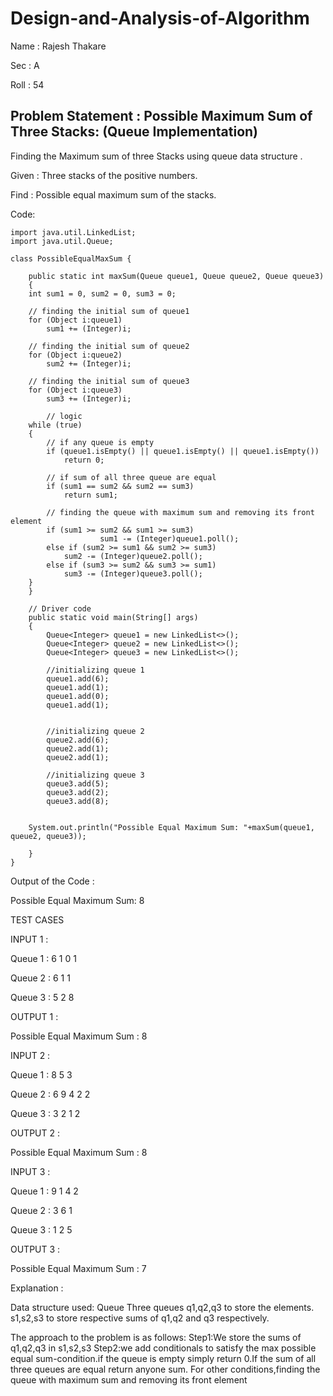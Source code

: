 # Design-and-Analysis-of-Algorithm

Name : Rajesh Thakare

Sec : A

Roll : 54



## Problem Statement : Possible Maximum Sum of Three Stacks: (Queue Implementation)

Finding the Maximum sum of three Stacks using queue data structure .

Given :
Three stacks of the positive numbers.


Find :
Possible equal maximum sum of the stacks.




Code:
```
import java.util.LinkedList;
import java.util.Queue;

class PossibleEqualMaxSum {
	
	public static int maxSum(Queue queue1, Queue queue2, Queue queue3)
	{
	int sum1 = 0, sum2 = 0, sum3 = 0;
	
	// finding the initial sum of queue1
	for (Object i:queue1)
		sum1 += (Integer)i;
	
	// finding the initial sum of queue2
	for (Object i:queue2)
		sum2 += (Integer)i;
	
	// finding the initial sum of queue3
	for (Object i:queue3)
		sum3 += (Integer)i;
	
        // logic
	while (true)
	{
		// if any queue is empty
		if (queue1.isEmpty() || queue1.isEmpty() || queue1.isEmpty())
			return 0;
	
		// if sum of all three queue are equal
		if (sum1 == sum2 && sum2 == sum3)
			return sum1;
		
		// finding the queue with maximum sum and removing its front element
		if (sum1 >= sum2 && sum1 >= sum3)
            		sum1 -= (Integer)queue1.poll();
		else if (sum2 >= sum1 && sum2 >= sum3)
			sum2 -= (Integer)queue2.poll();
		else if (sum3 >= sum2 && sum3 >= sum1)
			sum3 -= (Integer)queue3.poll();
	}
	}
	
	// Driver code 
	public static void main(String[] args)
	{
        Queue<Integer> queue1 = new LinkedList<>();
        Queue<Integer> queue2 = new LinkedList<>();
        Queue<Integer> queue3 = new LinkedList<>();

        //initializing queue 1
        queue1.add(6);
        queue1.add(1);
        queue1.add(0);
        queue1.add(1);
        

        //initializing queue 2
        queue2.add(6);
        queue2.add(1);
        queue2.add(1);
	    
        //initializing queue 3
        queue3.add(5);
        queue3.add(2);
        queue3.add(8);
       

	System.out.println("Possible Equal Maximum Sum: "+maxSum(queue1, queue2, queue3));
		
	}
}
```


Output of the Code  :

Possible Equal Maximum Sum:  8


TEST CASES

INPUT 1 :

Queue 1 : 6 1 0 1

Queue 2 : 6 1 1 

Queue 3 : 5 2 8

OUTPUT 1  :

Possible Equal Maximum Sum : 8


INPUT 2 :

Queue 1 : 8 5 3

Queue 2 : 6 9 4 2 2

Queue 3 : 3 2 1 2

OUTPUT 2  :

Possible Equal Maximum Sum : 8


INPUT 3 :

Queue 1 : 9 1 4 2

Queue 2 : 3 6 1

Queue 3 : 1 2 5

OUTPUT 3 :

Possible Equal Maximum Sum : 7




Explanation :

Data structure used: Queue
Three queues q1,q2,q3 to store the elements.
s1,s2,s3 to store respective sums of q1,q2 and q3 respectively.

The approach to the problem is as follows:
Step1:We store the sums of q1,q2,q3 in s1,s2,s3
Step2:we add conditionals to satisfy the max possible equal  sum-condition.if the queue is empty simply return 0.If the sum of all three queues are equal return anyone sum.
For other conditions,finding the queue with maximum sum and removing its front element






